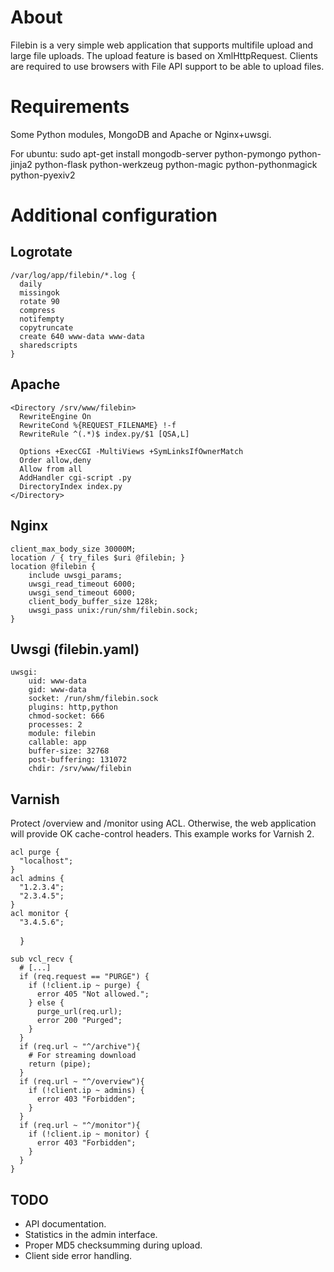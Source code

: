 About
=====
Filebin is a very simple web application that supports multifile upload and large file uploads. The upload feature is based on XmlHttpRequest. Clients are required to use browsers with File API support to be able to upload files.

Requirements
============
Some Python modules, MongoDB and Apache or Nginx+uwsgi.

For ubuntu:
    sudo apt-get install mongodb-server python-pymongo python-jinja2 python-flask python-werkzeug python-magic python-pythonmagick python-pyexiv2 

Additional configuration
========================

Logrotate
---------
    /var/log/app/filebin/*.log {
      daily
      missingok
      rotate 90
      compress
      notifempty
      copytruncate
      create 640 www-data www-data
      sharedscripts
    }

Apache
------
    <Directory /srv/www/filebin>
      RewriteEngine On
      RewriteCond %{REQUEST_FILENAME} !-f
      RewriteRule ^(.*)$ index.py/$1 [QSA,L]
    
      Options +ExecCGI -MultiViews +SymLinksIfOwnerMatch
      Order allow,deny
      Allow from all
      AddHandler cgi-script .py
      DirectoryIndex index.py
    </Directory>

Nginx 
-------
    client_max_body_size 30000M;
    location / { try_files $uri @filebin; }
    location @filebin {
        include uwsgi_params;
        uwsgi_read_timeout 6000;
        uwsgi_send_timeout 6000;
        client_body_buffer_size 128k;
        uwsgi_pass unix:/run/shm/filebin.sock;
    }

Uwsgi (filebin.yaml)
-------
    uwsgi:
        uid: www-data
        gid: www-data
        socket: /run/shm/filebin.sock
        plugins: http,python
        chmod-socket: 666
        processes: 2
        module: filebin
        callable: app
        buffer-size: 32768
        post-buffering: 131072
        chdir: /srv/www/filebin

Varnish
-------
Protect /overview and /monitor using ACL. Otherwise, the web application will provide OK cache-control headers. This example works for Varnish 2.

    acl purge {
      "localhost";
    }
    acl admins {
      "1.2.3.4";
      "2.3.4.5";
    }
    acl monitor {
      "3.4.5.6";
    }
    
    sub vcl_recv {
      # [...]
      if (req.request == "PURGE") {
        if (!client.ip ~ purge) {
          error 405 "Not allowed.";
        } else {
          purge_url(req.url);
          error 200 "Purged";
        }
      }
      if (req.url ~ "^/archive"){
        # For streaming download
        return (pipe);
      }
      if (req.url ~ "^/overview"){
        if (!client.ip ~ admins) {
          error 403 "Forbidden";
        }
      }
      if (req.url ~ "^/monitor"){
        if (!client.ip ~ monitor) {
          error 403 "Forbidden";
        }
      }
    }

TODO
----
* API documentation.
* Statistics in the admin interface.
* Proper MD5 checksumming during upload.
* Client side error handling.
